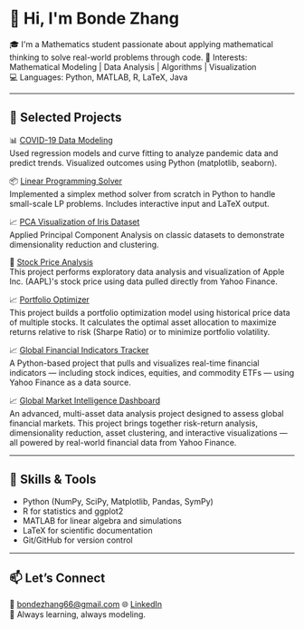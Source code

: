 # 👋 Hi, I'm Bonde Zhang

🎓 I'm a Mathematics student passionate about applying mathematical thinking to solve real-world problems through code. 🧠 Interests: Mathematical Modeling | Data Analysis | Algorithms | Visualization  
💻 Languages: Python, MATLAB, R, LaTeX, Java

---

## 🚀 Selected Projects

📊 [COVID-19 Data Modeling](https://github.com/Bon666/covid19-data-modeling.git)  
Used regression models and curve fitting to analyze pandemic data and predict trends. Visualized outcomes using Python (matplotlib, seaborn).

📦 [Linear Programming Solver](https://github.com/Bon666/linear-programming-solver.git)  
Implemented a simplex method solver from scratch in Python to handle small-scale LP problems. Includes interactive input and LaTeX output.

📈 [PCA Visualization of Iris Dataset](https://github.com/Bon666/pca-iris-visualization.git)  
Applied Principal Component Analysis on classic datasets to demonstrate dimensionality reduction and clustering.

🧮 [Stock Price Analysis](https://github.com/Bon666/stock-price-analysis.git)  
This project performs exploratory data analysis and visualization of Apple Inc. (AAPL)'s stock price using data pulled directly from Yahoo Finance.

📈 [Portfolio Optimizer](https://github.com/Bon666/portfolio_optimizer.git)  
This project builds a portfolio optimization model using historical price data of multiple stocks. It calculates the optimal asset allocation to maximize returns relative to risk (Sharpe Ratio) or to minimize portfolio volatility.

📈 [Global Financial Indicators Tracker](https://github.com/Bon666/Financial-Data-Tracker.git)  
A Python-based project that pulls and visualizes real-time financial indicators — including stock indices, equities, and commodity ETFs — using Yahoo Finance as a data source.

📈 [Global Market Intelligence Dashboard](https://github.com/Bon666/market-intelligence-dashboard.git)  
An advanced, multi-asset data analysis project designed to assess global financial markets. This project brings together risk-return analysis, dimensionality reduction, asset clustering, and interactive visualizations — all powered by real-world financial data from Yahoo Finance.

---

## 📌 Skills & Tools

- Python (NumPy, SciPy, Matplotlib, Pandas, SymPy)  
- R for statistics and ggplot2  
- MATLAB for linear algebra and simulations  
- LaTeX for scientific documentation  
- Git/GitHub for version control

---

## 📫 Let’s Connect

📧 bondezhang66@gmail.com
🌐 [LinkedIn](linkedin.com/in/bonde-zhang-2a15b9321)  
🌱 Always learning, always modeling.
